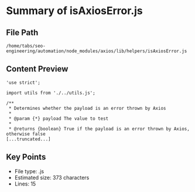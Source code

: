 # Summary of isAxiosError.js
  
## File Path
`/home/tabs/seo-engineering/automation/node_modules/axios/lib/helpers/isAxiosError.js`

## Content Preview
```
'use strict';

import utils from './../utils.js';

/**
 * Determines whether the payload is an error thrown by Axios
 *
 * @param {*} payload The value to test
 *
 * @returns {boolean} True if the payload is an error thrown by Axios, otherwise false
[...truncated...]
```

## Key Points
- File type: .js
- Estimated size: 373 characters
- Lines: 15
